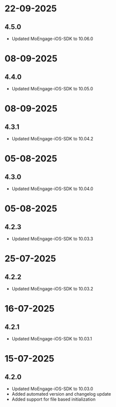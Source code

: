 # 22-09-2025

## 4.5.0

- Updated MoEngage-iOS-SDK to 10.06.0

# 08-09-2025

## 4.4.0

- Updated MoEngage-iOS-SDK to 10.05.0

# 08-09-2025

## 4.3.1

- Updated MoEngage-iOS-SDK to 10.04.2

# 05-08-2025

## 4.3.0

- Updated MoEngage-iOS-SDK to 10.04.0

# 05-08-2025

## 4.2.3

- Updated MoEngage-iOS-SDK to 10.03.3

# 25-07-2025

## 4.2.2

- Updated MoEngage-iOS-SDK to 10.03.2

# 16-07-2025

## 4.2.1

- Updated MoEngage-iOS-SDK to 10.03.1

# 15-07-2025

## 4.2.0

- Updated MoEngage-iOS-SDK to 10.03.0
- Added automated version and changelog update
- Added support for file based initialization
